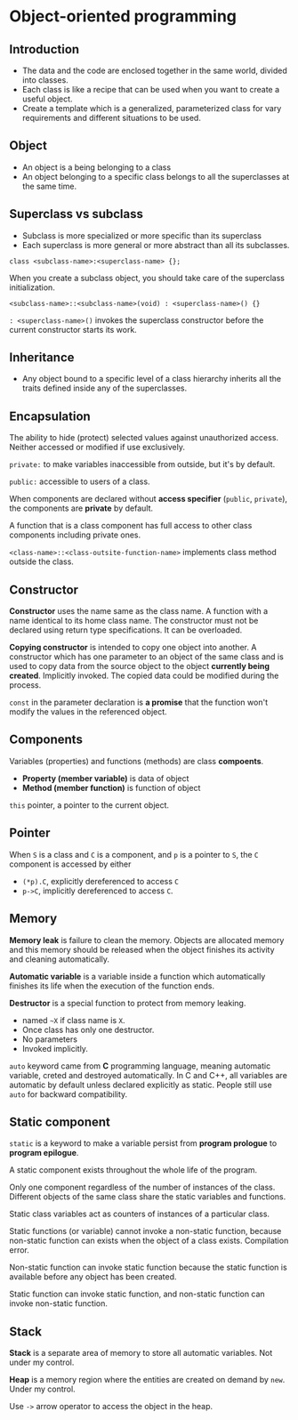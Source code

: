 # Object-oriented programming

## Introduction

- The data and the code are enclosed together in the same world, divided into classes.
- Each class is like a recipe that can be used when you want to create a useful object.
- Create a template which is a generalized, parameterized class for vary requirements and different situations to be used.

## Object

- An object is a being belonging to a class
- An object belonging to a specific class belongs to all the superclasses at the same time.

## Superclass vs subclass

- Subclass is more specialized or more specific than its superclass
- Each superclass is more general or more abstract than all its subclasses.

`class <subclass-name>:<superclass-name> {};`

When you create a subclass object, you should take care of the superclass initialization.

`<subclass-name>::<subclass-name>(void) : <superclass-name>() {}`

`: <superclass-name>()` invokes the superclass constructor before the current constructor starts its work.

## Inheritance

- Any object bound to a specific level of a class hierarchy inherits all the traits defined inside any of the superclasses.

## Encapsulation

The ability to hide (protect) selected values against unauthorized access. Neither accessed or modified if use exclusively.

`private:` to make variables inaccessible from outside, but it's by default.

`public:` accessible to users of a class.

When components are declared without **access specifier** (`public`, `private`), the components are **private** by default.

A function that is a class component has full access to other class components including private ones.

`<class-name>::<class-outsite-function-name>` implements class method outside the class.

## Constructor

**Constructor** uses the name same as the class name. A function with a name identical to its home class name. The constructor must not be declared using return type specifications. It can be overloaded.

**Copying constructor** is intended to copy one object into another. A constructor which has one parameter to an object of the same class and is used to copy data from the source object to the object **currently being created**. Implicitly invoked. The copied data could be modified during the process.

`const` in the parameter declaration is **a promise** that the function won't modify the values in the referenced object.

## Components

Variables (properties) and functions (methods) are class **compoents**.
- **Property (member variable)** is data of object
- **Method (member function)** is function of object

`this` pointer, a pointer to the current object.

## Pointer

When `S` is a class and `C` is a component, and `p` is a pointer to `S`, the `C` component is accessed by either
- `(*p).C`, explicitly dereferenced to access `C`
- `p->C`, implicitly dereferenced to access `C`.

## Memory

**Memory leak** is failure to clean the memory. Objects are allocated memory and this memory should be released when the object finishes its activity and cleaning automatically.

**Automatic variable** is a variable inside a function which automatically finishes its life when the execution of the function ends.

**Destructor** is a special function to protect from memory leaking.
- named `~X` if class name is `X`.
- Once class has only one destructor.
- No parameters
- Invoked implicitly.

`auto` keyword came from **C** programming language, meaning automatic variable, creted and destroyed automatically. In C and C++, all variables are automatic by default unless declared explicitly as static. People still use `auto` for backward compatibility.

## Static component

`static` is a keyword to make a variable persist from **program prologue** to **program epilogue**.

A static component exists throughout the whole life of the program.

Only one component regardless of the number of instances of the class. Different objects of the same class share the static variables and functions.

Static class variables act as counters of instances of a particular class.

Static functions (or variable) cannot invoke a non-static function, because non-static function can exists when the object of a class exists. Compilation error.

Non-static function can invoke static function because the static function is available before any object has been created.

Static function can invoke static function, and non-static function can invoke non-static function.

## Stack

**Stack** is a separate area of memory to store all automatic variables. Not under my control.

**Heap** is a memory region where the entities are created on demand by `new`. Under my control.

Use `->` arrow operator to access the object in the heap.



